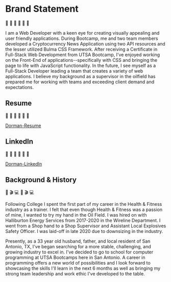 # Brand Statement
🥳 🥳 🥳 🥳 🥳 🥳

I am a Web Developer with a keen eye for creating visually appealing and user friendly applications.  During Bootcamp, me and two team members developed a Cryptocurrency News Application using two API resources and the lesser utilized Bulma CSS Framework.  After receiving a Certificate in Full-Stack Web Development from UTSA Bootcamp, I’ve enjoyed working on the Front-End of applications--specifically with CSS and bringing the page to life with JavaScript functionality.  In the future, I see myself as a Full-Stack Developer leading a team that creates a variety of web applications.  I believe my background as a supervisor in the oilfield has prepared me for working with teams and exceeding client demand and expectations. 

## Resume
💼 💼 💼 💼 💼 💼

[Dorman-Resume](https://drive.google.com/file/d/1FfGzEsgyg22ta5rNKsbMzdvJLy02dbjG/view?usp=sharing "Dorman-Resume Home")

## LinkedIn
🔗 🔗 🔗 🔗 🔗 🔗

[Dorman-LinkedIn](https://www.linkedin.com/in/billy-dorman-b51129205/ "Dorman-LinkedIn Home")


## Background & History
🎥 🎬 💻 🎥 🎬 💻

Following College I spent the first part of my career in the Health & Fitness industry as a trainer. I felt that even though Health & Fitness was a passion of mine, I wanted to try my hand in the Oil Field. I was hired on with Halliburton Energy Services from 2017-2020 in the Wireline Department. I went from a Shop hand to a Shop Supervisor and Assistant Local Explosives Safety Officer. I was laid-off in late 2020 due to downsizing in the industry.

Presently, as a 33 year old husband, father, and local resident of San Antonio, TX, I've began searching for a more stable, challenging, and growing industry to excel in. I've decided to go to school for computer programming at UTSA Bootcamps here in San Antonio. A career in programming offers a new world of possibilities and I look forward to showcasing the skills I'll learn in the next 6 months as well as bringing my strong team leadership and work ethic I've developed to the table.
<!---
ChainRxn12/ChainRxn12 is a ✨ special ✨ repository because its `README.md` (this file) appears on your GitHub profile.
You can click the Preview link to take a look at your changes.
--->
